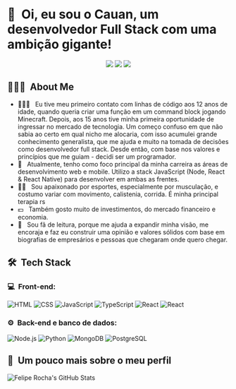 <h1>👋 &nbsp;Oi, eu sou o Cauan, um desenvolvedor Full Stack com uma ambição gigante!</h1>
<p align="center">
<a href="https://instagram.com/cauangregui"><img src="https://img.shields.io/badge/-@cauangregui_-E4405F?style=flat-square&logo=Instagram&logoColor=white"/></a>
<a href="https://www.linkedin.com/in/cauangregui"><img src="https://img.shields.io/badge/-Cauan%20Gregui-0077B5?style=flat-square&logo=Linkedin&logoColor=white"/></a>
<a href="mailto:cauangreghi@gmail.com"><img src="https://img.shields.io/badge/-cauangreghi@gmail.com-D14836?style=flat-square&logo=Gmail&logoColor=white"/></a>

</p>

<h2> 👨🏻‍💻 &nbsp;About Me </h2>

- 👨🏻‍💻 &nbsp; Eu tive meu primeiro contato com linhas de código aos 12 anos de idade, quando queria criar uma função em um command block jogando Minecraft. Depois, aos 15 anos tive minha primeira oportunidade de ingressar no mercado de tecnologia. Um começo confuso em que não sabia ao certo em qual nicho me alocaria, com isso acumulei grande conhecimento generalista, que me ajuda e muito na tomada de decisões como desenvolvedor full stack. Desde então, com base nos valores e princípios que me guiam - decidi ser um programador.
- 🚀 &nbsp; Atualmente, tenho como foco principal da minha carreira as áreas de desenvolvimento web e mobile. Utilizo a stack JavaScript (Node, React & React Native) para desenvolver em ambas as frentes.
- 💪🏼 &nbsp; Sou apaixonado por esportes, especialmente por musculação, e costumo variar com movimento, calistenia, corrida. É minha principal terapia rs
- 💵 &nbsp; Também gosto muito de investimentos, do mercado financeiro e economia.
- 📖 &nbsp; Sou fã de leitura, porque me ajuda a expandir minha visão, me encoraja e faz eu construir uma opinião e valores sólidos com base em biografias de empresários e pessoas que chegaram onde quero chegar.

<h2> 🛠 &nbsp;Tech Stack</h2>
<h3>💻 &nbsp;Front-end:</h3>

![HTML](https://img.shields.io/badge/-HTML-333333?style=flat&logo=HTML5)
![CSS](https://img.shields.io/badge/-CSS-333333?style=flat&logo=CSS3&logoColor=1572B6)
![JavaScript](https://img.shields.io/badge/-JavaScript-333333?style=flat&logo=javascript)
![TypeScript](https://img.shields.io/badge/-TypeScript-333333?style=flat&logo=typescript&logoColor=2D79C7)
![React](https://img.shields.io/badge/-React-333333?style=flat&logo=react)
![React](https://img.shields.io/badge/-React%20Native-333333?style=flat&logo=react)

<h3>⚙️ &nbsp;Back-end e banco de dados:</h3>

![Node.js](https://img.shields.io/badge/-Node.js-333333?style=flat&logo=node.js)
![Python](https://img.shields.io/badge/Python-14354C.svg?logo=python&logoColor=white)
![MongoDB](https://img.shields.io/badge/-MongoDB-333333?style=flat&logo=mongodb)
![PostgreSQL](https://img.shields.io/badge/-PostgreSQL-333333?style=flat&logo=postgresql)


<h2>🚀 &nbsp;Um pouco mais sobre o meu perfil</h2>

![Felipe Rocha's GitHub Stats](https://github-readme-stats.vercel.app/api?username=cauangreghi&show_icons=true&theme=dracula)
